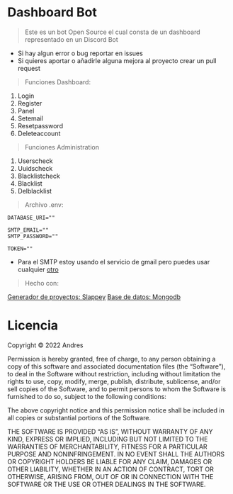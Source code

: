 # Dashboard Bot

> Este es un bot Open Source el cual consta de un dashboard representado en un Discord Bot

- Si hay algun error o bug reportar en issues
- Si quieres aportar o añadirle alguna mejora al proyecto crear un pull request

> Funciones Dashboard:

1. Login
2. Register
3. Panel
4. Setemail
5. Resetpassword
6. Deleteaccount<br>

> Funciones Administration
1. Userscheck
2. Uuidscheck
3. Blacklistcheck
4. Blacklist
5. Delblacklist

> Archivo .env:

    DATABASE_URI=""

    SMTP_EMAIL=""
    SMTP_PASSWORD=""

    TOKEN=""

- Para el SMTP estoy usando el servicio de gmail pero puedes usar cualquier [otro](https://npmjs.com/package/nodemailer)

> Hecho con:

[Generador de proyectos: Slappey](https://npmjs.com/package/slappey)
[Base de datos: Mongodb](https://mongodb.com)

# Licencia
Copyright © 2022 Andres

Permission is hereby granted, free of charge, to any person obtaining a copy of this software and associated documentation files (the “Software”), to deal in the Software without restriction, including without limitation the rights to use, copy, modify, merge, publish, distribute, sublicense, and/or sell copies of the Software, and to permit persons to whom the Software is furnished to do so, subject to the following conditions:

The above copyright notice and this permission notice shall be included in all copies or substantial portions of the Software.

THE SOFTWARE IS PROVIDED “AS IS”, WITHOUT WARRANTY OF ANY KIND, EXPRESS OR IMPLIED, INCLUDING BUT NOT LIMITED TO THE WARRANTIES OF MERCHANTABILITY, FITNESS FOR A PARTICULAR PURPOSE AND NONINFRINGEMENT. IN NO EVENT SHALL THE AUTHORS OR COPYRIGHT HOLDERS BE LIABLE FOR ANY CLAIM, DAMAGES OR OTHER LIABILITY, WHETHER IN AN ACTION OF CONTRACT, TORT OR OTHERWISE, ARISING FROM, OUT OF OR IN CONNECTION WITH THE SOFTWARE OR THE USE OR OTHER DEALINGS IN THE SOFTWARE.